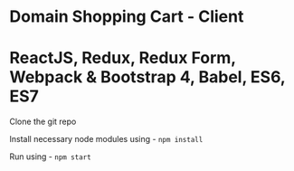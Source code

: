 # Domain Shopping Cart - Client

# **ReactJS, Redux, Redux Form, Webpack & Bootstrap 4, Babel, ES6, ES7**

Clone the git repo

Install necessary node modules using - `npm install`

Run using - `npm start`
